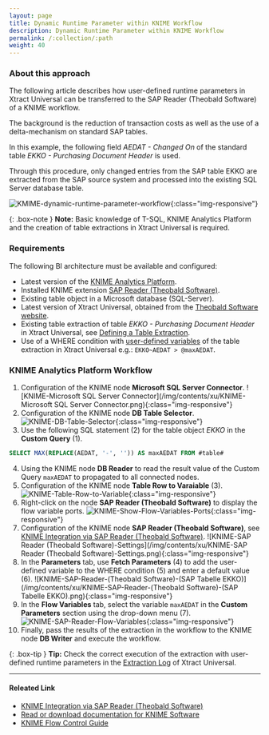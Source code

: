 ```yaml
---
layout: page
title: Dynamic Runtime Parameter within KNIME Workflow
description: Dynamic Runtime Parameter within KNIME Workflow
permalink: /:collection/:path
weight: 40
---
```

### About this approach

The following article describes how user-defined runtime parameters in Xtract Universal can be transferred to the SAP Reader (Theobald Software) of a KNIME workflow. 

The background is the reduction of transaction costs as well as the use of a delta-mechanism on standard SAP tables. 

In this example, the following field *AEDAT - Changed On* of the standard table *EKKO - Purchasing Document Header* is used. 

Through this procedure, only changed entries from the SAP table EKKO are extracted from the SAP source system and processed into the existing SQL Server database table. 

![KMIME-dynamic-runtime-parameter-workflow](/img/contents/xu/KMIME-dynamic-runtime-parameter-workflow.png){:class="img-responsive"}

{: .box-note }
**Note:** Basic knowledge of T-SQL, KNIME Analytics Platform and the creation of table extractions in Xtract Universal is required.

### Requirements

The following BI architecture must be available and configured:

- Latest version of the [KNIME Analytics Platform](https://www.knime.com/downloads).
- Installed KNIME extension [SAP Reader (Theobald Software)](https://hub.knime.com/knime/extensions/org.knime.features.sap.theobald/latest/org.knime.sap.theobald.node.SAPTheobaldReaderNodeFactory).
- Existing table object in a Microsoft database (SQL-Server).
- Latest version of Xtract Universal, obtained from the [Theobald Software website](https://theobald-software.com/en/download-trial).
- Existing table extraction of table *EKKO - Purchasing Document Header* in Xtract Universal, see [Defining a Table Extraction](https://help.theobald-software.com/en/xtract-universal/getting-started/define-a-table-extraction).
- Use of a WHERE condition with [user-defined variables](https://help.theobald-software.com/en/xtract-universal/advanced-techniques/user-defined-variables) of the table extraction in Xtract Universal e.g.: `EKKO~AEDAT > @maxAEDAT`.

### KNIME Analytics Platform Workflow

1. Configuration of the KNIME node **Microsoft SQL Server Connector**.
![KNIME-Microsoft SQL Server Connector](/img/contents/xu/KNIME-Microsoft SQL Server Connector.png){:class="img-responsive"}
2. Configuration of the KNIME node **DB Table Selector**.
![KNIME-DB-Table-Selector](/img/contents/xu/KNIME-DB-Table-Selector.png){:class="img-responsive"}
3. Use the following SQL statement (2) for the table object *EKKO* in the **Custom Query** (1).
```sql
SELECT MAX(REPLACE(AEDAT, '-', '')) AS maxAEDAT FROM #table#
```
4. Using the KNIME node **DB Reader** to read the result value of the Custom Query `maxAEDAT` to propagated to all connected nodes.
5. Configuration of the KNIME node **Table Row to Varaiable** (3).
![KNIME-Table-Row-to-Variable](/img/contents/xu/KNIME-Table-Row-to-Variable.png){:class="img-responsive"}
7. Right-click on the node **SAP Reader (Theobald Software)** to display the flow variable ports.
![KNIME-Show-Flow-Variables-Ports](/img/contents/xu/KNIME-Show-Flow-Variables-Ports.png){:class="img-responsive"}
6. Configuration of the KNIME node **SAP Reader (Theobald Software)**, see [KNIME Integration via SAP Reader (Theobald Software)](https://kb.theobald-software.com/xtract-universal/knime-integration-via-sap-reader#step-by-step-guide).
![KNIME-SAP Reader (Theobald Software)-Settings](/img/contents/xu/KNIME-SAP Reader (Theobald Software)-Settings.png){:class="img-responsive"}
8. In the **Parameters** tab, use **Fetch Parameters** (4) to add the user-defined variable to the WHERE condition (5) and enter a default value (6).
![KNIME-SAP-Reader-(Theobald Software)-(SAP Tabelle EKKO)](/img/contents/xu/KNIME-SAP-Reader-(Theobald Software)-(SAP Tabelle EKKO).png){:class="img-responsive"}
9. In the **Flow Variables** tab, select the variable `maxAEDAT` in the **Custom Parameters** section using the drop-down menu (7).
![KNIME-SAP-Reader-Flow-Variables](/img/contents/xu/KNIME-SAP-Reader-Flow-Variables.png){:class="img-responsive"}
10. Finally, pass the results of the extraction in the workflow to the KNIME node **DB Writer** and execute the workflow.

{: .box-tip }
**Tip:** Check the correct execution of the extraction with user-defined runtime parameters in the [Extraction Log](https://help.theobald-software.com/en/xtract-universal/logging#reading-logs---extraction-log) of Xtract Universal.


****
#### Releated Link
- [KNIME Integration via SAP Reader (Theobald Software)](https://kb.theobald-software.com/xtract-universal/knime-integration-via-sap-reader)
- [Read or download documentation for KNIME Software](https://docs.knime.com/)
- [KNIME Flow Control Guide](https://docs.knime.com/2021-06/analytics_platform_flow_control_guide/index.html#introduction)
